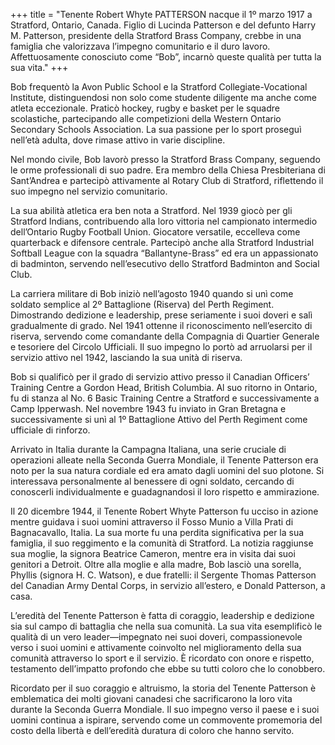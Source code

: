 +++
title = "Tenente Robert Whyte PATTERSON nacque il 1º marzo 1917 a Stratford, Ontario, Canada. Figlio di Lucinda Patterson e del defunto Harry M. Patterson, presidente della Stratford Brass Company, crebbe in una famiglia che valorizzava l’impegno comunitario e il duro lavoro. Affettuosamente conosciuto come “Bob”, incarnò queste qualità per tutta la sua vita."
+++


Bob frequentò la Avon Public School e la Stratford Collegiate-Vocational Institute, distinguendosi non solo come studente diligente ma anche come atleta eccezionale. Praticò hockey, rugby e basket per le squadre scolastiche, partecipando alle competizioni della Western Ontario Secondary Schools Association. La sua passione per lo sport proseguì nell’età adulta, dove rimase attivo in varie discipline.

Nel mondo civile, Bob lavorò presso la Stratford Brass Company, seguendo le orme professionali di suo padre. Era membro della Chiesa Presbiteriana di Sant’Andrea e partecipò attivamente al Rotary Club di Stratford, riflettendo il suo impegno nel servizio comunitario.

La sua abilità atletica era ben nota a Stratford. Nel 1939 giocò per gli Stratford Indians, contribuendo alla loro vittoria nel campionato intermedio dell’Ontario Rugby Football Union. Giocatore versatile, eccelleva come quarterback e difensore centrale. Partecipò anche alla Stratford Industrial Softball League con la squadra “Ballantyne-Brass” ed era un appassionato di badminton, servendo nell’esecutivo dello Stratford Badminton and Social Club.

La carriera militare di Bob iniziò nell’agosto 1940 quando si unì come soldato semplice al 2º Battaglione (Riserva) del Perth Regiment. Dimostrando dedizione e leadership, prese seriamente i suoi doveri e salì gradualmente di grado. Nel 1941 ottenne il riconoscimento nell’esercito di riserva, servendo come comandante della Compagnia di Quartier Generale e tesoriere del Circolo Ufficiali. Il suo impegno lo portò ad arruolarsi per il servizio attivo nel 1942, lasciando la sua unità di riserva.

Bob si qualificò per il grado di servizio attivo presso il Canadian Officers’ Training Centre a Gordon Head, British Columbia. Al suo ritorno in Ontario, fu di stanza al No. 6 Basic Training Centre a Stratford e successivamente a Camp Ipperwash. Nel novembre 1943 fu inviato in Gran Bretagna e successivamente si unì al 1º Battaglione Attivo del Perth Regiment come ufficiale di rinforzo.

Arrivato in Italia durante la Campagna Italiana, una serie cruciale di operazioni alleate nella Seconda Guerra Mondiale, il Tenente Patterson era noto per la sua natura cordiale ed era amato dagli uomini del suo plotone. Si interessava personalmente al benessere di ogni soldato, cercando di conoscerli individualmente e guadagnandosi il loro rispetto e ammirazione.

Il 20 dicembre 1944, il Tenente Robert Whyte Patterson fu ucciso in azione mentre guidava i suoi uomini attraverso il Fosso Munio a Villa Prati di Bagnacavallo, Italia. La sua morte fu una perdita significativa per la sua famiglia, il suo reggimento e la comunità di Stratford. La notizia raggiunse sua moglie, la signora Beatrice Cameron, mentre era in visita dai suoi genitori a Detroit. Oltre alla moglie e alla madre, Bob lasciò una sorella, Phyllis (signora H. C. Watson), e due fratelli: il Sergente Thomas Patterson del Canadian Army Dental Corps, in servizio all’estero, e Donald Patterson, a casa.

L’eredità del Tenente Patterson è fatta di coraggio, leadership e dedizione sia sul campo di battaglia che nella sua comunità. La sua vita esemplificò le qualità di un vero leader—impegnato nei suoi doveri, compassionevole verso i suoi uomini e attivamente coinvolto nel miglioramento della sua comunità attraverso lo sport e il servizio. 
È ricordato con onore e rispetto, testamento dell’impatto profondo che ebbe su tutti coloro che lo conobbero.

Ricordato per il suo coraggio e altruismo, la storia del Tenente Patterson è emblematica dei molti giovani canadesi che sacrificarono la loro vita durante la Seconda Guerra Mondiale. Il suo impegno verso il paese e i suoi uomini continua a ispirare, servendo come un commovente promemoria del costo della libertà e dell’eredità duratura di coloro che hanno servito.
